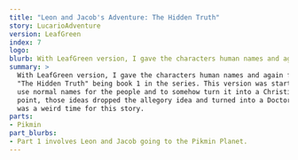 ```yaml
---
title: "Leon and Jacob's Adventure: The Hidden Truth"
story: LucarioAdventure
version: LeafGreen
index: 7
logo: 
blurb: With LeafGreen version, I gave the characters human names and again framed it as a story within a story (I think). Apparently I had big plans for multiple books now.
summary: >
  With LeafGreen version, I gave the characters human names and again framed it as a story within a story (I think). Apparently I had big plans for multiple books now, with 
  "The Hidden Truth" being book 1 in the series. This version was started on November 8, 2011. In-between Gold version and this version I had ideas of changing the story to 
  use normal names for the people and to somehow turn it into a Christian allegory. I have no idea where the single prologue of this compares with those ideas, but at some 
  point, those ideas dropped the allegory idea and turned into a Doctor Who idea (which I'll likely write about on the blog at some point at the least). Gold to LeafGreen 
  was a weird time for this story.
parts:
- Pikmin
part_blurbs:
- Part 1 involves Leon and Jacob going to the Pikmin Planet.
---
```

